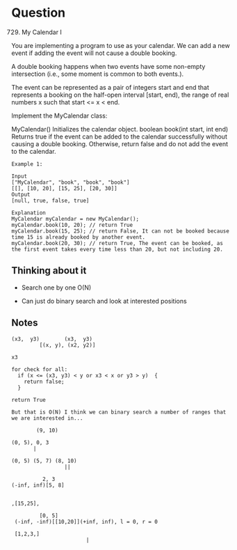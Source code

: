# Question

729. My Calendar I

You are implementing a program to use as your calendar. We can add a new event if adding the event will not cause a double booking.

A double booking happens when two events have some non-empty intersection (i.e., some moment is common to both events.).

The event can be represented as a pair of integers start and end that represents a booking on the half-open interval [start, end), the range of real numbers x such that start <= x < end.

Implement the MyCalendar class:

MyCalendar() Initializes the calendar object.
boolean book(int start, int end) Returns true if the event can be added to the calendar successfully without causing a double booking. Otherwise, return false and do not add the event to the calendar.

```
Example 1:

Input
["MyCalendar", "book", "book", "book"]
[[], [10, 20], [15, 25], [20, 30]]
Output
[null, true, false, true]

Explanation
MyCalendar myCalendar = new MyCalendar();
myCalendar.book(10, 20); // return True
myCalendar.book(15, 25); // return False, It can not be booked because time 15 is already booked by another event.
myCalendar.book(20, 30); // return True, The event can be booked, as the first event takes every time less than 20, but not including 20.
```

## Thinking about it

- Search one by one O(N)

- Can just do binary search and look at interested positions

## Notes

```
(x3,  y3)        (x3,  y3)
         [(x, y), (x2, y2)]

x3

for check for all:
  if (x <= (x3, y3) < y or x3 < x or y3 > y)  {
    return false;
  }

return True

But that is O(N) I think we can binary search a number of ranges that we are interested in...

        (9, 10)

(0, 5), 0, 3
       |

(0, 5) (5, 7) (8, 10)
                 ||

          2, 3
(-inf, inf)[5, 8]


,[15,25],

         [0, 5]
 (-inf, -inf)[[10,20]](+inf, inf), l = 0, r = 0

 [1,2,3,]
                        |
```
